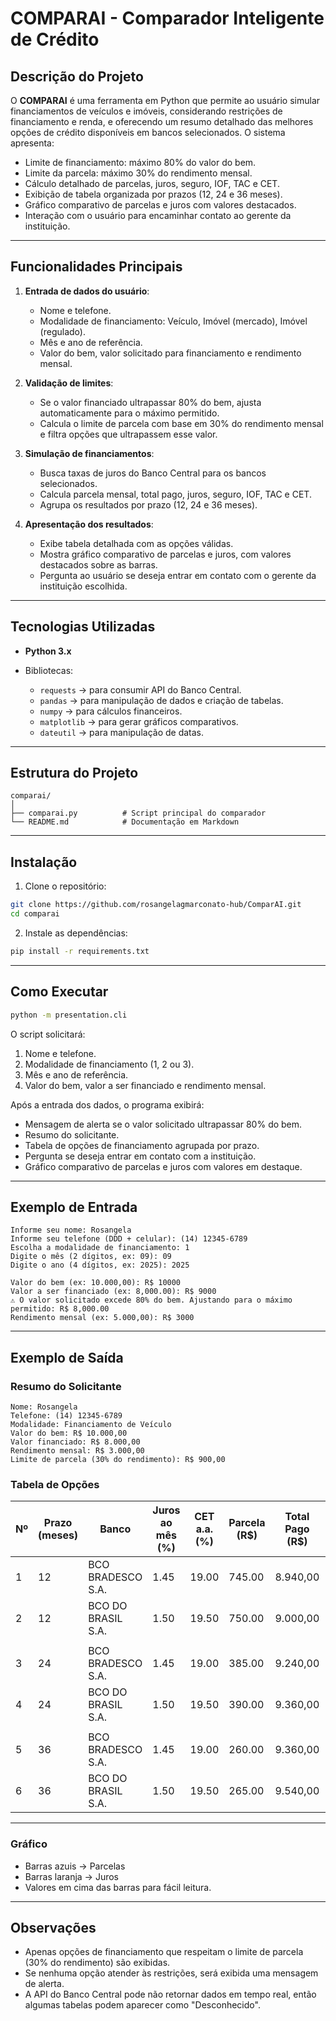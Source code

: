 # COMPARAI - Comparador Inteligente de Crédito

## Descrição do Projeto

O **COMPARAI** é uma ferramenta em Python que permite ao usuário simular financiamentos de veículos e imóveis, considerando restrições de financiamento e renda, e oferecendo um resumo detalhado das melhores opções de crédito disponíveis em bancos selecionados. O sistema apresenta:

* Limite de financiamento: máximo 80% do valor do bem.
* Limite da parcela: máximo 30% do rendimento mensal.
* Cálculo detalhado de parcelas, juros, seguro, IOF, TAC e CET.
* Exibição de tabela organizada por prazos (12, 24 e 36 meses).
* Gráfico comparativo de parcelas e juros com valores destacados.
* Interação com o usuário para encaminhar contato ao gerente da instituição.

---

## Funcionalidades Principais

1. **Entrada de dados do usuário**:

   * Nome e telefone.
   * Modalidade de financiamento: Veículo, Imóvel (mercado), Imóvel (regulado).
   * Mês e ano de referência.
   * Valor do bem, valor solicitado para financiamento e rendimento mensal.

2. **Validação de limites**:

   * Se o valor financiado ultrapassar 80% do bem, ajusta automaticamente para o máximo permitido.
   * Calcula o limite de parcela com base em 30% do rendimento mensal e filtra opções que ultrapassem esse valor.

3. **Simulação de financiamentos**:

   * Busca taxas de juros do Banco Central para os bancos selecionados.
   * Calcula parcela mensal, total pago, juros, seguro, IOF, TAC e CET.
   * Agrupa os resultados por prazo (12, 24 e 36 meses).

4. **Apresentação dos resultados**:

   * Exibe tabela detalhada com as opções válidas.
   * Mostra gráfico comparativo de parcelas e juros, com valores destacados sobre as barras.
   * Pergunta ao usuário se deseja entrar em contato com o gerente da instituição escolhida.

---

## Tecnologias Utilizadas

* **Python 3.x**
* Bibliotecas:

  * `requests` → para consumir API do Banco Central.
  * `pandas` → para manipulação de dados e criação de tabelas.
  * `numpy` → para cálculos financeiros.
  * `matplotlib` → para gerar gráficos comparativos.
  * `dateutil` → para manipulação de datas.

---

## Estrutura do Projeto

```text
comparai/
│
├── comparai.py          # Script principal do comparador
└── README.md            # Documentação em Markdown
```

---

## Instalação

1. Clone o repositório:

```bash
git clone https://github.com/rosangelagmarconato-hub/ComparAI.git
cd comparai
```

2. Instale as dependências:

```bash
pip install -r requirements.txt
```

---

## Como Executar

```bash
python -m presentation.cli
```

O script solicitará:

1. Nome e telefone.
2. Modalidade de financiamento (1, 2 ou 3).
3. Mês e ano de referência.
4. Valor do bem, valor a ser financiado e rendimento mensal.

Após a entrada dos dados, o programa exibirá:

* Mensagem de alerta se o valor solicitado ultrapassar 80% do bem.
* Resumo do solicitante.
* Tabela de opções de financiamento agrupada por prazo.
* Pergunta se deseja entrar em contato com a instituição.
* Gráfico comparativo de parcelas e juros com valores em destaque.

---

## Exemplo de Entrada

```
Informe seu nome: Rosangela
Informe seu telefone (DDD + celular): (14) 12345-6789
Escolha a modalidade de financiamento: 1
Digite o mês (2 dígitos, ex: 09): 09
Digite o ano (4 dígitos, ex: 2025): 2025

Valor do bem (ex: 10.000,00): R$ 10000
Valor a ser financiado (ex: 8,000.00): R$ 9000
⚠️ O valor solicitado excede 80% do bem. Ajustando para o máximo permitido: R$ 8,000.00
Rendimento mensal (ex: 5.000,00): R$ 3000
```

---

## Exemplo de Saída

### Resumo do Solicitante

```
Nome: Rosangela
Telefone: (14) 12345-6789
Modalidade: Financiamento de Veículo
Valor do bem: R$ 10.000,00
Valor financiado: R$ 8.000,00
Rendimento mensal: R$ 3.000,00
Limite de parcela (30% do rendimento): R$ 900,00
```

### Tabela de Opções

| Nº | Prazo (meses) | Banco              | Juros ao mês (%) | CET a.a. (%) | Parcela (R\$) | Total Pago (R\$) | Juros (R\$) | Seguro (R\$) | IOF (R\$) | TAC (R\$) |
| -- | ------------- | ------------------ | ---------------- | ------------ | ------------- | ---------------- | ----------- | ------------ | --------- | --------- |
| 1  | 12            | BCO BRADESCO S.A.  | 1.45             | 19.00        | 745.00        | 8.940,00         | 940.00      | 160.00       | 30.40     | 300.00    |
| 2  | 12            | BCO DO BRASIL S.A. | 1.50             | 19.50        | 750.00        | 9.000,00         | 1.000,00    | 160.00       | 30.40     | 300.00    |
|    |               |                    |                  |              |               |                  |             |              |           |           |
| 3  | 24            | BCO BRADESCO S.A.  | 1.45             | 19.00        | 385.00        | 9.240,00         | 1.240,00    | 320.00       | 30.40     | 600.00    |
| 4  | 24            | BCO DO BRASIL S.A. | 1.50             | 19.50        | 390.00        | 9.360,00         | 1.360,00    | 320.00       | 30.40     | 600.00    |
|    |               |                    |                  |              |               |                  |             |              |           |           |
| 5  | 36            | BCO BRADESCO S.A.  | 1.45             | 19.00        | 260.00        | 9.360,00         | 1.360,00    | 480.00       | 30.40     | 800.00    |
| 6  | 36            | BCO DO BRASIL S.A. | 1.50             | 19.50        | 265.00        | 9.540,00         | 1.540,00    | 480.00       | 30.40     | 800.00    |

---

### Gráfico

* Barras azuis → Parcelas
* Barras laranja → Juros
* Valores em cima das barras para fácil leitura.

---

## Observações

* Apenas opções de financiamento que respeitam o limite de parcela (30% do rendimento) são exibidas.
* Se nenhuma opção atender às restrições, será exibida uma mensagem de alerta.
* A API do Banco Central pode não retornar dados em tempo real, então algumas tabelas podem aparecer como "Desconhecido".


